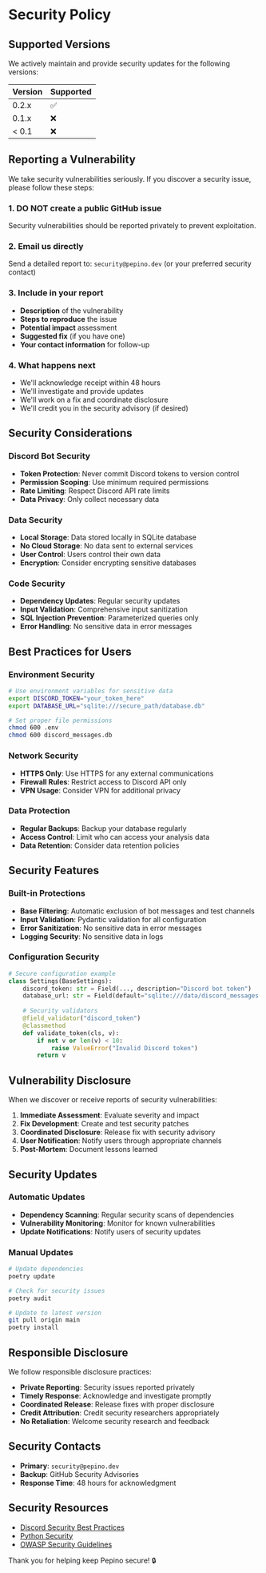 # Security Policy

## Supported Versions

We actively maintain and provide security updates for the following versions:

| Version | Supported          |
| ------- | ------------------ |
| 0.2.x   | :white_check_mark: |
| 0.1.x   | :x:                |
| < 0.1   | :x:                |

## Reporting a Vulnerability

We take security vulnerabilities seriously. If you discover a security issue, please follow these steps:

### 1. **DO NOT** create a public GitHub issue
Security vulnerabilities should be reported privately to prevent exploitation.

### 2. **Email us directly**
Send a detailed report to: `security@pepino.dev` (or your preferred security contact)

### 3. **Include in your report**
- **Description** of the vulnerability
- **Steps to reproduce** the issue
- **Potential impact** assessment
- **Suggested fix** (if you have one)
- **Your contact information** for follow-up

### 4. **What happens next**
- We'll acknowledge receipt within 48 hours
- We'll investigate and provide updates
- We'll work on a fix and coordinate disclosure
- We'll credit you in the security advisory (if desired)

## Security Considerations

### Discord Bot Security
- **Token Protection**: Never commit Discord tokens to version control
- **Permission Scoping**: Use minimum required permissions
- **Rate Limiting**: Respect Discord API rate limits
- **Data Privacy**: Only collect necessary data

### Data Security
- **Local Storage**: Data stored locally in SQLite database
- **No Cloud Storage**: No data sent to external services
- **User Control**: Users control their own data
- **Encryption**: Consider encrypting sensitive databases

### Code Security
- **Dependency Updates**: Regular security updates
- **Input Validation**: Comprehensive input sanitization
- **SQL Injection Prevention**: Parameterized queries only
- **Error Handling**: No sensitive data in error messages

## Best Practices for Users

### Environment Security
```bash
# Use environment variables for sensitive data
export DISCORD_TOKEN="your_token_here"
export DATABASE_URL="sqlite:///secure_path/database.db"

# Set proper file permissions
chmod 600 .env
chmod 600 discord_messages.db
```

### Network Security
- **HTTPS Only**: Use HTTPS for any external communications
- **Firewall Rules**: Restrict access to Discord API only
- **VPN Usage**: Consider VPN for additional privacy

### Data Protection
- **Regular Backups**: Backup your database regularly
- **Access Control**: Limit who can access your analysis data
- **Data Retention**: Consider data retention policies

## Security Features

### Built-in Protections
- **Base Filtering**: Automatic exclusion of bot messages and test channels
- **Input Validation**: Pydantic validation for all configuration
- **Error Sanitization**: No sensitive data in error messages
- **Logging Security**: No sensitive data in logs

### Configuration Security
```python
# Secure configuration example
class Settings(BaseSettings):
    discord_token: str = Field(..., description="Discord bot token")
    database_url: str = Field(default="sqlite:///data/discord_messages.db")
    
    # Security validators
    @field_validator("discord_token")
    @classmethod
    def validate_token(cls, v):
        if not v or len(v) < 10:
            raise ValueError("Invalid Discord token")
        return v
```

## Vulnerability Disclosure

When we discover or receive reports of security vulnerabilities:

1. **Immediate Assessment**: Evaluate severity and impact
2. **Fix Development**: Create and test security patches
3. **Coordinated Disclosure**: Release fix with security advisory
4. **User Notification**: Notify users through appropriate channels
5. **Post-Mortem**: Document lessons learned

## Security Updates

### Automatic Updates
- **Dependency Scanning**: Regular security scans of dependencies
- **Vulnerability Monitoring**: Monitor for known vulnerabilities
- **Update Notifications**: Notify users of security updates

### Manual Updates
```bash
# Update dependencies
poetry update

# Check for security issues
poetry audit

# Update to latest version
git pull origin main
poetry install
```

## Responsible Disclosure

We follow responsible disclosure practices:

- **Private Reporting**: Security issues reported privately
- **Timely Response**: Acknowledge and investigate promptly
- **Coordinated Release**: Release fixes with proper disclosure
- **Credit Attribution**: Credit security researchers appropriately
- **No Retaliation**: Welcome security research and feedback

## Security Contacts

- **Primary**: `security@pepino.dev`
- **Backup**: GitHub Security Advisories
- **Response Time**: 48 hours for acknowledgment

## Security Resources

- [Discord Security Best Practices](https://discord.com/developers/docs/topics/security)
- [Python Security](https://python-security.readthedocs.io/)
- [OWASP Security Guidelines](https://owasp.org/www-project-top-ten/)

Thank you for helping keep Pepino secure! 🔒 